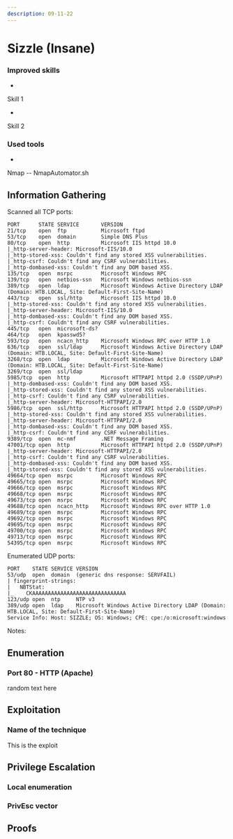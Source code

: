 ```yaml
---
description: 09-11-22
---
```


# Sizzle (Insane)

### Improved skills <a href="#improved-skills" id="improved-skills"></a>

*

Skill 1

*

Skill 2

### Used tools <a href="#used-tools" id="used-tools"></a>

*

Nmap -- NmapAutomator.sh

## Information Gathering <a href="#information-gathering" id="information-gathering"></a>

Scanned all TCP ports:

```
PORT      STATE SERVICE       VERSION
21/tcp    open  ftp           Microsoft ftpd
53/tcp    open  domain        Simple DNS Plus
80/tcp    open  http          Microsoft IIS httpd 10.0
|_http-server-header: Microsoft-IIS/10.0
|_http-stored-xss: Couldn't find any stored XSS vulnerabilities.
|_http-csrf: Couldn't find any CSRF vulnerabilities.
|_http-dombased-xss: Couldn't find any DOM based XSS.
135/tcp   open  msrpc         Microsoft Windows RPC
139/tcp   open  netbios-ssn   Microsoft Windows netbios-ssn
389/tcp   open  ldap          Microsoft Windows Active Directory LDAP (Domain: HTB.LOCAL, Site: Default-First-Site-Name)
443/tcp   open  ssl/http      Microsoft IIS httpd 10.0
|_http-stored-xss: Couldn't find any stored XSS vulnerabilities.
|_http-server-header: Microsoft-IIS/10.0
|_http-dombased-xss: Couldn't find any DOM based XSS.
|_http-csrf: Couldn't find any CSRF vulnerabilities.
445/tcp   open  microsoft-ds?
464/tcp   open  kpasswd5?
593/tcp   open  ncacn_http    Microsoft Windows RPC over HTTP 1.0
636/tcp   open  ssl/ldap      Microsoft Windows Active Directory LDAP (Domain: HTB.LOCAL, Site: Default-First-Site-Name)
3268/tcp  open  ldap          Microsoft Windows Active Directory LDAP (Domain: HTB.LOCAL, Site: Default-First-Site-Name)
3269/tcp  open  ssl/ldap
5985/tcp  open  http          Microsoft HTTPAPI httpd 2.0 (SSDP/UPnP)
|_http-dombased-xss: Couldn't find any DOM based XSS.
|_http-stored-xss: Couldn't find any stored XSS vulnerabilities.
|_http-csrf: Couldn't find any CSRF vulnerabilities.
|_http-server-header: Microsoft-HTTPAPI/2.0
5986/tcp  open  ssl/http      Microsoft HTTPAPI httpd 2.0 (SSDP/UPnP)
|_http-stored-xss: Couldn't find any stored XSS vulnerabilities.
|_http-server-header: Microsoft-HTTPAPI/2.0
|_http-dombased-xss: Couldn't find any DOM based XSS.
|_http-csrf: Couldn't find any CSRF vulnerabilities.
9389/tcp  open  mc-nmf        .NET Message Framing
47001/tcp open  http          Microsoft HTTPAPI httpd 2.0 (SSDP/UPnP)
|_http-server-header: Microsoft-HTTPAPI/2.0
|_http-csrf: Couldn't find any CSRF vulnerabilities.
|_http-dombased-xss: Couldn't find any DOM based XSS.
|_http-stored-xss: Couldn't find any stored XSS vulnerabilities.
49664/tcp open  msrpc         Microsoft Windows RPC
49665/tcp open  msrpc         Microsoft Windows RPC
49666/tcp open  msrpc         Microsoft Windows RPC
49668/tcp open  msrpc         Microsoft Windows RPC
49673/tcp open  msrpc         Microsoft Windows RPC
49688/tcp open  ncacn_http    Microsoft Windows RPC over HTTP 1.0
49689/tcp open  msrpc         Microsoft Windows RPC
49692/tcp open  msrpc         Microsoft Windows RPC
49695/tcp open  msrpc         Microsoft Windows RPC
49700/tcp open  msrpc         Microsoft Windows RPC
49713/tcp open  msrpc         Microsoft Windows RPC
54395/tcp open  msrpc         Microsoft Windows RPC
```

​Enumerated UDP ports:

```
PORT    STATE SERVICE VERSION
53/udp  open  domain  (generic dns response: SERVFAIL)
| fingerprint-strings: 
|   NBTStat: 
|_    CKAAAAAAAAAAAAAAAAAAAAAAAAAAAAAA
123/udp open  ntp     NTP v3
389/udp open  ldap    Microsoft Windows Active Directory LDAP (Domain: HTB.LOCAL, Site: Default-First-Site-Name)
Service Info: Host: SIZZLE; OS: Windows; CPE: cpe:/o:microsoft:windows

```

​Notes:​



## Enumeration <a href="#enumeration" id="enumeration"></a>

### Port 80 - HTTP (Apache) <a href="#port-80-http-apache" id="port-80-http-apache"></a>

random text here

## Exploitation <a href="#exploitation" id="exploitation"></a>

### Name of the technique <a href="#name-of-the-technique" id="name-of-the-technique"></a>

This is the exploit

## Privilege Escalation <a href="#privilege-escalation" id="privilege-escalation"></a>

### Local enumeration <a href="#local-enumeration" id="local-enumeration"></a>

### PrivEsc vector <a href="#privesc-vector" id="privesc-vector"></a>

## Proofs <a href="#proofs" id="proofs"></a>
